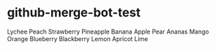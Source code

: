 # github-merge-bot-test

Lychee
Peach
Strawberry
Pineapple
Banana
Apple
Pear
Ananas
Mango
Orange
Blueberry
Blackberry
Lemon
Apricot
Lime
